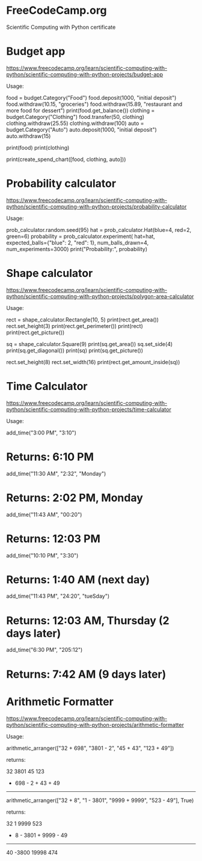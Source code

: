 # FreeCodeCamp.org
Scientific Computing with Python certificate


# Budget app

https://www.freecodecamp.org/learn/scientific-computing-with-python/scientific-computing-with-python-projects/budget-app

Usage:

food = budget.Category("Food")
food.deposit(1000, "initial deposit")
food.withdraw(10.15, "groceries")
food.withdraw(15.89, "restaurant and more food for dessert")
print(food.get_balance())
clothing = budget.Category("Clothing")
food.transfer(50, clothing)
clothing.withdraw(25.55)
clothing.withdraw(100)
auto = budget.Category("Auto")
auto.deposit(1000, "initial deposit")
auto.withdraw(15)

print(food)
print(clothing)

print(create_spend_chart([food, clothing, auto]))


# Probability calculator

https://www.freecodecamp.org/learn/scientific-computing-with-python/scientific-computing-with-python-projects/probability-calculator

Usage:

prob_calculator.random.seed(95)
hat = prob_calculator.Hat(blue=4, red=2, green=6)
probability = prob_calculator.experiment(
    hat=hat,
    expected_balls={"blue": 2,
                    "red": 1},
    num_balls_drawn=4,
    num_experiments=3000)
print("Probability:", probability)


# Shape calculator

https://www.freecodecamp.org/learn/scientific-computing-with-python/scientific-computing-with-python-projects/polygon-area-calculator

Usage:

rect = shape_calculator.Rectangle(10, 5)
print(rect.get_area())
rect.set_height(3)
print(rect.get_perimeter())
print(rect)
print(rect.get_picture())

sq = shape_calculator.Square(9)
print(sq.get_area())
sq.set_side(4)
print(sq.get_diagonal())
print(sq)
print(sq.get_picture())

rect.set_height(8)
rect.set_width(16)
print(rect.get_amount_inside(sq))


# Time Calculator

https://www.freecodecamp.org/learn/scientific-computing-with-python/scientific-computing-with-python-projects/time-calculator

Usage:

add_time("3:00 PM", "3:10")
# Returns: 6:10 PM

add_time("11:30 AM", "2:32", "Monday")
# Returns: 2:02 PM, Monday

add_time("11:43 AM", "00:20")
# Returns: 12:03 PM

add_time("10:10 PM", "3:30")
# Returns: 1:40 AM (next day)



add_time("11:43 PM", "24:20", "tueSday")
# Returns: 12:03 AM, Thursday (2 days later)

add_time("6:30 PM", "205:12")
# Returns: 7:42 AM (9 days later)


# Arithmetic Formatter

https://www.freecodecamp.org/learn/scientific-computing-with-python/scientific-computing-with-python-projects/arithmetic-formatter

Usage:

arithmetic_arranger(["32 + 698", "3801 - 2", "45 + 43", "123 + 49"])

returns:

   32      3801      45      123
   
+ 698    -    2    + 43    +  49
  
-----    ------    ----    -----

arithmetic_arranger(["32 + 8", "1 - 3801", "9999 + 9999", "523 - 49"], True)

returns:

  32         1      9999      523
  
+  8    - 3801    + 9999    -  49
  
----    ------    ------    -----

  40     -3800     19998      474
  
